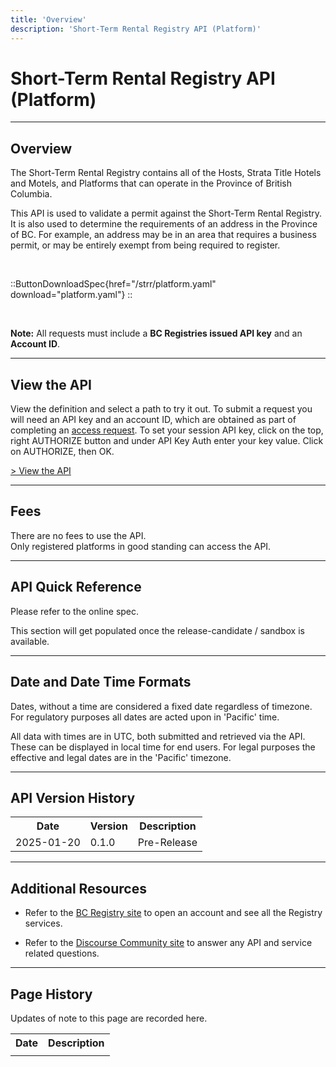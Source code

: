 ```yaml
---
title: 'Overview'
description: 'Short-Term Rental Registry API (Platform)'
---
```


# Short-Term Rental Registry API (Platform)

---

## Overview

The Short-Term Rental Registry contains all of the Hosts, Strata Title Hotels and Motels, and Platforms that can operate in the Province of British Columbia.

<p>
This API is used to validate a permit against the Short-Term Rental Registry.
It is also used to determine the requirements of an address in the Province of BC. For example, an address may be in an area that requires a business permit, or may be entirely exempt from being required to register.
</p>

<br>

::ButtonDownloadSpec{href="/strr/platform.yaml" download="platform.yaml"}
::

<br>

**Note:** All requests must include a **BC Registries issued API key** and an **Account ID**.

---

## View the API

View the definition and select a path to try it out. To submit a request you will need an API key and an account ID, which are obtained as part of completing an [access request](/products/get-started/api-access-request). To set your session API key, click on the top, right AUTHORIZE button and under API Key Auth enter your key value. Click on AUTHORIZE, then OK.

<a href="/en-CA/oas/strr" target="_blank">> View the API</a>

---

## Fees

There are no fees to use the API.
<br>
Only registered platforms in good standing can access the API.

---

## API Quick Reference

Please refer to the online spec.

This section will get populated once the release-candidate / sandbox is available.

---

## Date and Date Time Formats

Dates, without a time are considered a fixed date regardless of timezone. For regulatory purposes all dates are acted upon in 'Pacific' time.

All data with times are in UTC, both submitted and retrieved via the API. These can be displayed in local time for end users. For legal purposes the effective and legal dates are in the 'Pacific' timezone.

---

## API Version History

<table>
  <tr>
    <th>Date</th>
    <th>Version</th>
    <th>Description</th>
  </tr>
  <tr>
    <td>2025-01-20</td>
    <td>0.1.0</td>
    <td>Pre-Release</td>
  </tr>
</table>

---

## Additional Resources

- Refer to the <a href="https://www.bcregistry.gov.bc.ca/" target="_blank">BC Registry site</a> to open an account and see all the Registry services.

- Refer to the <a href="https://discourse.onebc.ca/" target="_blank">Discourse Community site</a> to answer any API and service related questions.

---

## Page History

Updates of note to this page are recorded here.

<table>
  <tr>
    <th>Date</th>
    <th>Description</th>
  </tr>
  <tr>
    <td></td>
    <td></td>
  </tr>
</table>
